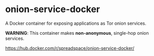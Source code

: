 # onion-service-docker
A Docker container for exposing applications as Tor onion services.

**WARNING**: This container makes **non-anonymous**, single-hop onion services.

https://hub.docker.com/r/spreadspace/onion-service-docker/
